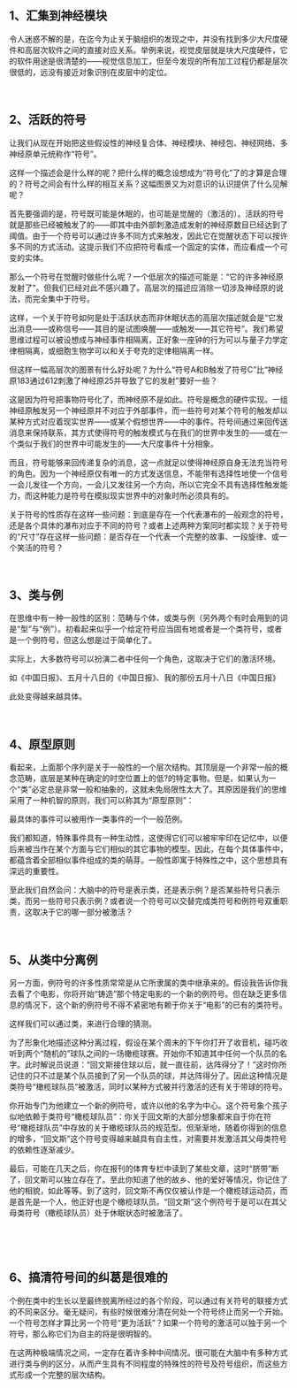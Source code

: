 <h2>1、汇集到神经模块</h2><p data-pid="Vy8XiaXl">令人迷惑不解的是，在迄今为止关于脑组织的发现之中，并没有找到多少大尺度硬件和高层次软件之间的直接对应关系。举例来说，视觉皮层就是块大尺度硬件，它的软件用途是很清楚的——视觉信息加工，但至今发现的所有加工过程仍都是层次很低的，远没有接近对象识别在皮层中的定位。</p><p><br></p><h2>2、活跃的符号</h2><p data-pid="h9mlXDh_">让我们从现在开始把这些假设性的神经复合体、神经模块、神经包、神经网络、多神经原单元统称作“符号”。</p><p data-pid="9-HwQpW3">这样一个描述会是什么样的呢？把什么样的概念设想成为“符号化”了的才算是合理的？符号之间会有什么样的相互关系？这幅图景又为对意识的认识提供了什么见解呢？</p><p data-pid="6tA_TurO">首先要强调的是，符号既可能是休眠的，也可能是觉醒的（激活的）。活跃的符号就是那些已经被触发了的——即其中由外部刺激造成发射的神经原数目已经达到了阈值。由于一个符号可以通过许多不同方式来触发，因此它在觉醒状态下可以按许多不同的方式活动。这提示我们不应把符号看成一个固定的实体，而应看成一个可变的实体。</p><p data-pid="k5vTQHir">那么一个符号在觉醒时做些什么呢？一个低层次的描述可能是：“它的许多神经原发射了”。但我们已经对此不感兴趣了。高层次的描述应消除一切涉及神经原的说法，而完全集中于符号。</p><p data-pid="wXeVCmId">这样，一个关于符号如何是处于活跃状态而非休眠状态的高层次描述就会是“它发出消息——或称信号——其目的是试图唤醒——或触发——其它符号”。我们希望思维过程可以被设想成与神经事件相隔离，正好象一座钟的行为可以与量子力学定律相隔离，或细胞生物学可以和关于夸克的定律相隔离一样。</p><p data-pid="D-iyZxPC">但这样一幅高层次的图景有什么好处呢？为什么“符号A和B触发了符号C”比“神经原183通过612刺激了神经原25并导致了它的发射”要好一些？</p><p data-pid="eSFJ-0K4">这是因为符号把事物符号化了，而神经原不是如此。符号是概念的硬件实现。一组神经原触发另一个神经原并不对应于外部事件，而一些符号对某个符号的触发却以某种方式对应着现实世界——或某个假想世界——中的事件。符号间通过来回传送消息来保持联系，其方式使得符号的触发模式与在我们的世界中发生的——或在一个类似于我们的世界中可能发生的——大尺度事件十分相象。</p><p data-pid="UuLToHrW">而且，符号能够来回传递复杂的消息，这一点就足以使得神经原自身无法充当符号的角色。因为一个神经原仅有唯一的方式发送信息，不能带有选择性地使一个信号一会儿发往一个方向，一会儿又发往另一个方向，所以它完全不具有选择性触发能力，而这种能力是符号在模拟现实世界中的对象时所必须具有的。</p><p data-pid="dMsjJ_M8">关于符号的性质存在这样一些问题：到底是存在一个代表瀑布的一般观念的符号，还是各个具体的瀑布对应于不同的符号？或者上述两种方案同时都实现？关于符号的“尺寸”存在这样一些问题：是否存在一个代表一个完整的故事、一段旋律、或一个笑活的符号？</p><p><br></p><h2>3、类与例</h2><p data-pid="J9aVYOBI">在思维中有一种一般性的区别：范畴与个体，或类与例（另外两个有时会用到的词是“型”与“例”）。初看起来似乎一个给定符号应当固有地或者是一个类符号，或者是一个例符号，但这么想是过于简单化了。</p><p data-pid="L54Cp-Sw">实际上，大多数符号可以扮演二者中任何一个角色，这取决于它们的激活环境。</p><p data-pid="Opdfixch">如《中国日报》、五月十八日的《中国日报》、我的那份五月十八日《中国日报》</p><p data-pid="dIdZxpwZ">此处变得越来越具体。</p><p><br></p><h2>4、原型原则</h2><p data-pid="XShLKvPQ">看起来，上面那个序列是关于一般性的一个层次结构。其顶层是一个非常一般的概念范畴，底层是某种在确定的时空位置上的低?的特定事物。但是，如果认为一个“类”必定总是非常一般和抽象的，这就未免局限性太大了。其原因是我们的思维采用了一种机智的原则，我们可以称其为“原型原则”：</p><p data-pid="iSHbeM8K">最具体的事件可以被用作一类事件的一个一般范例。</p><p data-pid="fPSHH7OV">我们都知道，特殊事件具有一种生动性，这使得它们可以被牢牢印在记忆中，以便后来被当作在某个方面与它们相似的其它事物的模型。因此，在每个具体事件中，都蕴含着全部相似事件组成的类的萌芽。一般性即寓于特殊性之中，这个思想具有深远的重要性。</p><p data-pid="yWEcRT2O">至此我们自然会问：大脑中的符号是表示类，还是表示例？是否某些符号只表示类，而另一些符号只表示例？或者说一个符号可以交替完成类符号和例符号双重职责，这取决于它的哪一部分被激活？</p><p><br></p><h2>5、从类中分离例</h2><p data-pid="djPktGLu">另一方面，例符号的许多性质常常是从它所隶属的类中继承来的。假设我告诉你我去看了个电影，你将开始“铸造”那个特定电影的一个新的例符号。但在缺乏更多信息的情况下，这个新的例符号不得不紧密地有赖于你关于“电影”的已有的类符号。</p><p data-pid="PJgwYcEX">这样我们可以通过类，来进行合理的猜测。</p><p data-pid="Kf9Aqh_E">为了形象化地描述这种分离过程，假设在某个周末的下午你打开了收音机，碰巧收听到两个“随机的”球队之间的一场橄榄球赛。开始你不知道其中任何一个队员的名字。此时解说员说道：“回文斯接住球以后，就一直往前，达阵得分了！”这时你所记住的只不过是某个队员接到了另一个队员的球，并达阵得分了。因此这种情况是类符号“橄榄球队员”被激活，同时以某种方式被并行激活的还有关于带球的符号。</p><p data-pid="brsiwTmC">你开始专门为他建立一个新的例符号，或许以他的名字为中心。这个符号象个孩子似地依赖于类符号“橄榄球队员”：你关于回文斯的大部分想象都来自于你在符号“橄榄球队员”中存放的关于橄榄球队员的规范型。但渐渐地，随着你得到的信息的增多，“回文斯”这个符号变得越来越具有自主性，对需要并发激活其父母类符号的依赖性逐渐减少。</p><p data-pid="lOdoqk9V">最后，可能在几天之后，你在报刊的体育专栏中读到了某些文章，这时“脐带”断了，回文斯可以独立存在了。至此你知道了他的故乡、他的爱好等情况，你记住了他的相貌，如此等等。到了这时，回文斯不再仅仅被认作是一个橄榄球运动员，而是首先是一个人，他正好也是个橄榄球队员。“回文斯”这个例符号于是可以在其父母类符号（橄榄球队员）处于休眠状态时被激活了。</p><p><br></p><p><br></p><h2>6、搞清符号间的纠葛是很难的</h2><p data-pid="yqSQdFAm">个例在类中的生长以至最终脱离所经过的各个阶段，可以通过有关符号的联接方式的不同来区分。毫无疑问，有些时候很难分清在何处一个符号终止而另一个开始。一个符号怎样才算比另一个符号“更为活跃”？如果一个符号的激活可以独于另一个符号，那么称它们为自主的将是很明智的。</p><p data-pid="CG67CtBi">在这两种极端情况之间，一定存在着许多种中间情况。很可能在大脑中有多种方式进行类与例的区分，从而产生具有不同程度的特殊性的符号及符号组织，而这些方式形成一个完整的层次结构。</p><p></p>